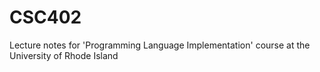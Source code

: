 # CSC402
Lecture notes for 'Programming Language Implementation' course at the University of Rhode Island
